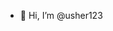 - 👋 Hi, I’m @usher123

<!---
usher123/usher123 is a ✨ special ✨ repository because its `README.md` (this file) appears on your GitHub profile.
You can click the Preview link to take a look at your changes.
--->
